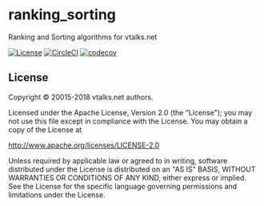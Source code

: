 # ranking_sorting

Ranking and Sorting algorithms for vtalks.net

[![License](https://img.shields.io/badge/License-Apache%202.0-blue.svg)](https://opensource.org/licenses/Apache-2.0)
[![CircleCI](https://circleci.com/gh/vtalks/ranking_sorting.svg?style=svg)](https://circleci.com/gh/vtalks/ranking_sorting)
[![codecov](https://codecov.io/gh/vtalks/ranking_sorting/branch/master/graph/badge.svg)](https://codecov.io/gh/vtalks/ranking_sorting)

## License

Copyright © 20015-2018 vtalks.net authors.

Licensed under the Apache License, Version 2.0 (the "License");
you may not use this file except in compliance with the License.
You may obtain a copy of the License at

http://www.apache.org/licenses/LICENSE-2.0

Unless required by applicable law or agreed to in writing, software
distributed under the License is distributed on an "AS IS" BASIS,
WITHOUT WARRANTIES OR CONDITIONS OF ANY KIND, either express or implied.
See the License for the specific language governing permissions and
limitations under the License.